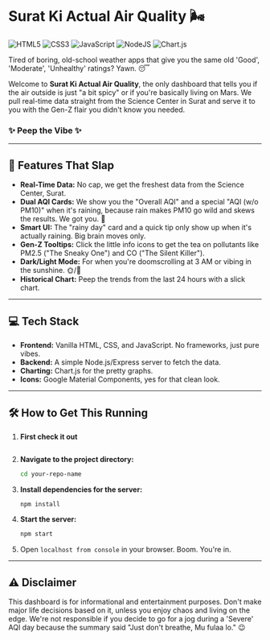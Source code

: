 # Surat Ki Actual Air Quality 🌬️

![HTML5](https://img.shields.io/badge/html5-%23E34F26.svg?style=for-the-badge&logo=html5&logoColor=white) ![CSS3](https://img.shields.io/badge/css3-%231572B6.svg?style=for-the-badge&logo=css3&logoColor=white) ![JavaScript](https://img.shields.io/badge/javascript-%23323330.svg?style=for-the-badge&logo=javascript&logoColor=%23F7DF1E) ![NodeJS](https://img.shields.io/badge/node.js-6DA55F?style=for-the-badge&logo=node.js&logoColor=white) ![Chart.js](https://img.shields.io/badge/chart.js-F5788D.svg?style=for-the-badge&logo=chart.js&logoColor=white)

Tired of boring, old-school weather apps that give you the same old 'Good', 'Moderate', 'Unhealthy' ratings? Yawn. 😴

Welcome to **Surat Ki Actual Air Quality**, the only dashboard that tells you if the air outside is just "a bit spicy" or if you're basically living on Mars. We pull real-time data straight from the Science Center in Surat and serve it to you with the Gen-Z flair you didn't know you needed.

### ✨ Peep the Vibe ✨


---

## 🚀 Features That Slap

*   **Real-Time Data:** No cap, we get the freshest data from the Science Center, Surat.
*   **Dual AQI Cards:** We show you the "Overall AQI" and a special "AQI (w/o PM10)" when it's raining, because rain makes PM10 go wild and skews the results. We got you. 🤙
*   **Smart UI:** The "rainy day" card and a quick tip only show up when it's actually raining. Big brain moves only.
*   **Gen-Z Tooltips:** Click the little info icons to get the tea on pollutants like PM2.5 ("The Sneaky One") and CO ("The Silent Killer").
*   **Dark/Light Mode:** For when you're doomscrolling at 3 AM or vibing in the sunshine. 🌞/🌚
*   **Historical Chart:** Peep the trends from the last 24 hours with a slick chart.

---

## 💻 Tech Stack

*   **Frontend:** Vanilla HTML, CSS, and JavaScript. No frameworks, just pure vibes.
*   **Backend:** A simple Node.js/Express server to fetch the data.
*   **Charting:** Chart.js for the pretty graphs.
*   **Icons:** Google Material Components, yes for that clean look.

---

## 🛠️ How to Get This Running

1.  **First check it out**
    ```lol
    ```
2.  **Navigate to the project directory:**
    ```sh
    cd your-repo-name
    ```
3.  **Install dependencies for the server:**
    ```sh
    npm install
    ```
4.  **Start the server:**
    ```sh
    npm start
    ```
5.  Open `localhost from console` in your browser. Boom. You're in.

---

## ⚠️ Disclaimer

This dashboard is for informational and entertainment purposes. Don't make major life decisions based on it, unless you enjoy chaos and living on the edge. We're not responsible if you decide to go for a jog during a 'Severe' AQI day because the summary said "Just don't breathe, Mu fulaa lo." 😉
